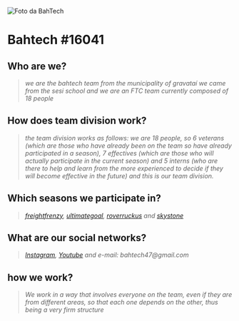 
![Foto da BahTech](https://user-images.githubusercontent.com/78217000/151174325-0f03e5dc-a196-4f5b-a13d-c23f8aa4a720.png)
 # Bahtech #16041
 
## Who are we?
> _we are the bahtech team from the municipality of gravataí we came from the sesi school and we are an FTC team currently composed of 18 people_
## How does team division work?
> _the team division works as follows: we are 18 people, so 6 veterans (which are those who have already been on the team so have already participated in a season), 7 effectives (which are those who will actually participate in the current season) and 5 interns (who are there to help and learn from the more experienced to decide if they will become effective in the future) and this is our team division._
## Which seasons we participate in?
> _[freightfrenzy](https://youtu.be/I6lX12idAf8), [ultimategoal](https://youtu.be/zYS0--eeUCM), [roverruckus](https://youtu.be/rR4gR4l2XA8) and [skystone](https://youtu.be/XiGB_8Ppnbs)_
## What are our social networks?
> _[Instagram](https://instagram.com/bahtech_16041?utm_medium=copy_link),
> [Youtube](https://youtube.com/c/BahTech) and
> e-mail: bahtech47@gmail.com_
## how we work?
> _We work in a way that involves everyone on the team, even if they are from different areas, so that each one depends on the other, thus being a very firm structure_
## 
